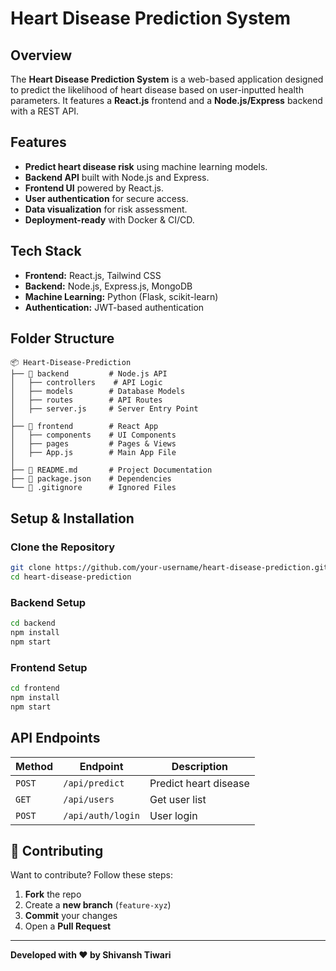 # Heart Disease Prediction System

## Overview
The **Heart Disease Prediction System** is a web-based application designed to predict the likelihood of heart disease based on user-inputted health parameters. It features a **React.js** frontend and a **Node.js/Express** backend with a REST API.

## Features
- **Predict heart disease risk** using machine learning models.
- **Backend API** built with Node.js and Express.
- **Frontend UI** powered by React.js.
- **User authentication** for secure access.
- **Data visualization** for risk assessment.
- **Deployment-ready** with Docker & CI/CD.

## Tech Stack
- **Frontend:** React.js, Tailwind CSS
- **Backend:** Node.js, Express.js, MongoDB
- **Machine Learning:** Python (Flask, scikit-learn)
- **Authentication:** JWT-based authentication

## Folder Structure
```plaintext
📦 Heart-Disease-Prediction
├── 📂 backend         # Node.js API
│   ├── controllers    # API Logic
│   ├── models        # Database Models
│   ├── routes        # API Routes
│   ├── server.js     # Server Entry Point
│
├── 📂 frontend        # React App
│   ├── components    # UI Components
│   ├── pages         # Pages & Views
│   ├── App.js        # Main App File
│
├── 📄 README.md       # Project Documentation
├── 📄 package.json    # Dependencies
└── 📄 .gitignore      # Ignored Files
```

##  Setup & Installation
### Clone the Repository
```sh
git clone https://github.com/your-username/heart-disease-prediction.git
cd heart-disease-prediction
```
### Backend Setup
```sh
cd backend
npm install
npm start
```
### Frontend Setup
```sh
cd frontend
npm install
npm start
```

## API Endpoints
| Method | Endpoint           | Description             |
|--------|-------------------|-------------------------|
| `POST` | `/api/predict`     | Predict heart disease  |
| `GET`  | `/api/users`       | Get user list          |
| `POST` | `/api/auth/login`  | User login             |

## 📌 Contributing
Want to contribute? Follow these steps:
1. **Fork** the repo
2. Create a **new branch** (`feature-xyz`)
3. **Commit** your changes
4. Open a **Pull Request**

---
**Developed with ❤️ by Shivansh Tiwari**

